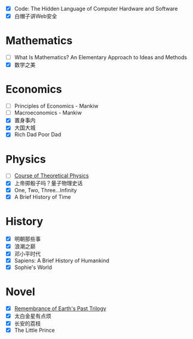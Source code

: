 - [x] Code: The Hidden Language of Computer Hardware and Software
- [x] 白帽子讲Web安全

# Mathematics

- [ ] What Is Mathematics? An Elementary Approach to Ideas and Methods
- [x] 数学之美

# Economics

- [ ] Principles of Economics - Mankiw
- [ ] Macroeconomics - Mankiw
- [x] 置身事内
- [x] 大国大城
- [x] Rich Dad Poor Dad

# Physics

- [ ] [Course of Theoretical Physics](https://en.wikipedia.org/wiki/Course_of_Theoretical_Physics)
- [x] 上帝掷骰子吗？量子物理史话
- [x] One, Two, Three...Infinity
- [x] A Brief History of Time

# History

- [x] 明朝那些事
- [x] 浪潮之巅
- [x] 邓小平时代
- [x] Sapiens: A Brief History of Humankind
- [x] Sophie's World

# Novel

- [x] [Remembrance of Earth's Past Trilogy](https://en.wikipedia.org/wiki/Remembrance_of_Earth%27s_Past)
- [x] 太白金星有点烦
- [x] 长安的荔枝
- [x] The Little Prince
